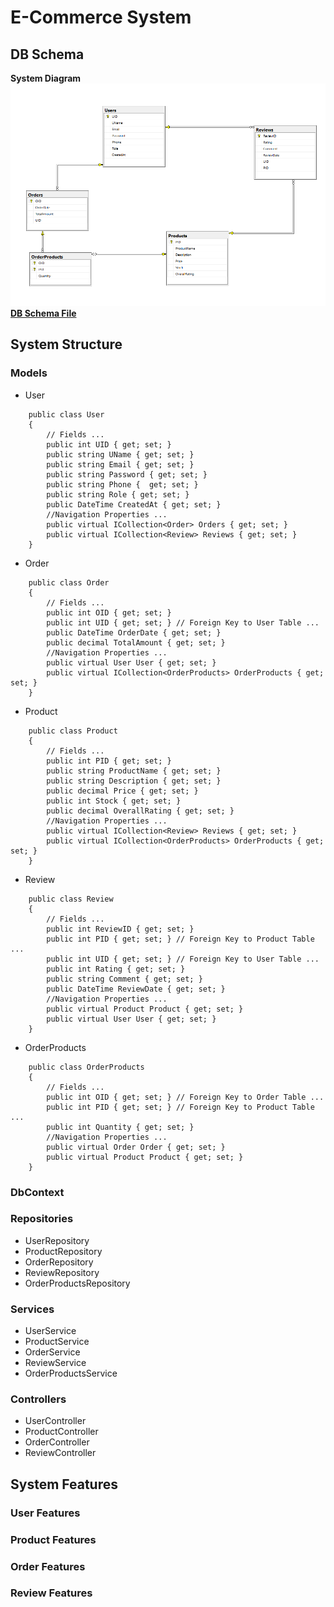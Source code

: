# E-Commerce System

## DB Schema

**System Diagram**
![DB Schema](./Images/E-CommerceSystemDiagram.png)
**[DB Schema File](./Schema/E-CommerceSystemSchema.sql)**

## System Structure

### Models

- User
```CSharp
    public class User
    {
        // Fields ...
        public int UID { get; set; }
        public string UName { get; set; }
        public string Email { get; set; }
        public string Password { get; set; }
        public string Phone {  get; set; }
        public string Role { get; set; }
        public DateTime CreatedAt { get; set; }
        //Navigation Properties ...
        public virtual ICollection<Order> Orders { get; set; }
        public virtual ICollection<Review> Reviews { get; set; }
    }
```
- Order
```CSharp
    public class Order
    {
        // Fields ...
        public int OID { get; set; }
        public int UID { get; set; } // Foreign Key to User Table ...
        public DateTime OrderDate { get; set; }
        public decimal TotalAmount { get; set; }
        //Navigation Properties ...
        public virtual User User { get; set; }
        public virtual ICollection<OrderProducts> OrderProducts { get; set; }
    }
```
- Product
```CSharp
    public class Product
    {
        // Fields ...
        public int PID { get; set; }
        public string ProductName { get; set; }
        public string Description { get; set; }
        public decimal Price { get; set; }
        public int Stock { get; set; }
        public decimal OverallRating { get; set; }
        //Navigation Properties ...
        public virtual ICollection<Review> Reviews { get; set; }
        public virtual ICollection<OrderProducts> OrderProducts { get; set; }
    }
```
- Review
```CSharp
    public class Review
    {
        // Fields ...
        public int ReviewID { get; set; }
        public int PID { get; set; } // Foreign Key to Product Table ...
        public int UID { get; set; } // Foreign Key to User Table ...
        public int Rating { get; set; }
        public string Comment { get; set; }
        public DateTime ReviewDate { get; set; }
        //Navigation Properties ...
        public virtual Product Product { get; set; }
        public virtual User User { get; set; }
    }
```
- OrderProducts
```CSharp
    public class OrderProducts
    {
        // Fields ...
        public int OID { get; set; } // Foreign Key to Order Table ...
        public int PID { get; set; } // Foreign Key to Product Table ...
        public int Quantity { get; set; }
        //Navigation Properties ...
        public virtual Order Order { get; set; }
        public virtual Product Product { get; set; }
    }
```
### DbContext
### Repositories
- UserRepository
- ProductRepository
- OrderRepository
- ReviewRepository
- OrderProductsRepository

### Services
- UserService
- ProductService
- OrderService
- ReviewService
- OrderProductsService

### Controllers
- UserController
- ProductController
- OrderController
- ReviewController


## System Features

### User Features
### Product Features
### Order Features
### Review Features
